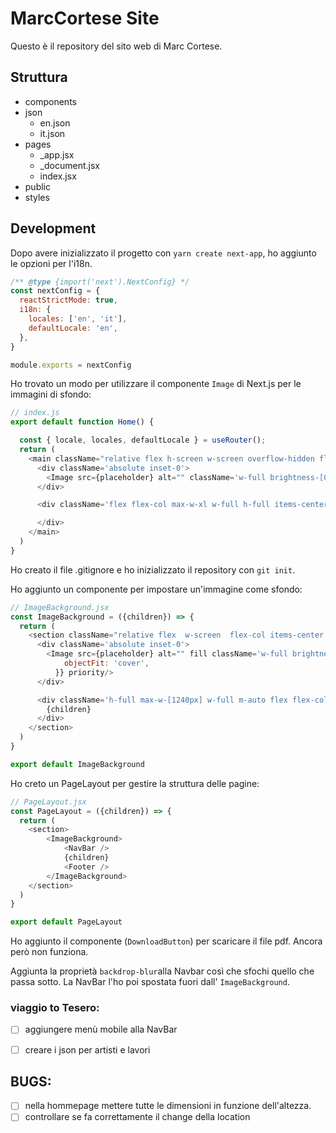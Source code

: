 # MarcCortese Site

Questo è il repository del sito web di Marc Cortese.

## Struttura

* components
* json
    * en.json
    * it.json
* pages
    * _app.jsx
    * _document.jsx
    * index.jsx
* public
* styles


## Development

Dopo avere inizializzato il progetto con `yarn create next-app`, ho aggiunto le opzioni per l'i18n.

```js
/** @type {import('next').NextConfig} */
const nextConfig = {
  reactStrictMode: true,
  i18n: {
    locales: ['en', 'it'],
    defaultLocale: 'en',
  },
}

module.exports = nextConfig
```

Ho trovato un modo per utilizzare il componente `Image` di Next.js per le immagini di sfondo:


```js
// index.js
export default function Home() {

  const { locale, locales, defaultLocale } = useRouter();
  return (
    <main className="relative flex h-screen w-screen overflow-hidden flex-col items-center justify-between">
      <div className='absolute inset-0'>
        <Image src={placeholder} alt="" className='w-full brightness-[0.9]' priority/>
      </div>

      <div className='flex flex-col max-w-xl w-full h-full items-center justify-between py-10 relative z-10 text-white'>

      </div>
    </main>
  )
}
```
Ho creato il file .gitignore e ho inizializzato il repository con `git init`.


Ho aggiunto un componente per impostare un'immagine come sfondo:
```js
// ImageBackground.jsx
const ImageBackground = ({children}) => {
  return (
    <section className="relative flex  w-screen  flex-col items-center justify-between">
      <div className='absolute inset-0'>
        <Image src={placeholder} alt="" fill className='w-full brightness-[0.9] object-cover' sizes="100vw" style={{
            objectFit: 'cover',
          }} priority/>
      </div>

      <div className='h-full max-w-[1240px] w-full m-auto flex flex-col items-start pt-40 relative z-10 text-white'>
        {children}
      </div>
    </section>
  )
}

export default ImageBackground
```

Ho creto un PageLayout per gestire la struttura delle pagine:
```js
// PageLayout.jsx
const PageLayout = ({children}) => {
  return (
    <section>
        <ImageBackground>
            <NavBar />
            {children}
            <Footer />
        </ImageBackground>
    </section>
  )
}

export default PageLayout
```

Ho aggiunto il componente (`DownloadButton`) per scaricare il file pdf. Ancora però non funziona.

Aggiunta la proprietà `backdrop-blur`alla Navbar così che sfochi quello che passa sotto. La NavBar l'ho poi spostata fuori dall' `ImageBackground`.


### viaggio to Tesero:
- [ ] aggiungere menù mobile alla NavBar
- [ ] creare i json per artisti e lavori



## BUGS:
- [ ] nella hommepage mettere tutte le dimensioni in funzione dell'altezza.
- [ ] controllare se fa correttamente il change della location